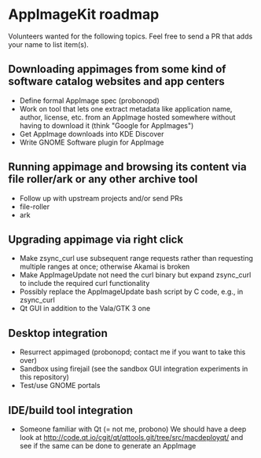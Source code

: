 # AppImageKit roadmap

Volunteers wanted for the following topics. Feel free to send a PR that adds your name to list item(s).

## Downloading appimages from some kind of software catalog websites and app centers

* Define formal AppImage spec (probonopd)
* Work on tool that lets one extract metadata like application name, author, license, etc. from an AppImage hosted somewhere without having to download it (think "Google for AppImages")
* Get AppImage downloads into KDE Discover
* Write GNOME Software plugin for AppImage

## Running  appimage and browsing its content  via file roller/ark or any other archive tool

* Follow up with upstream projects and/or send PRs
* file-roller
* ark

## Upgrading appimage via right click

* Make zsync_curl use subsequent range requests rather than requesting multiple ranges at once; otherwise Akamai is broken
* Make AppImageUpdate not need the curl binary but expand zsync_curl to include the required curl functionality
* Possibly replace the AppImageUpdate bash script by C code, e.g., in zsync_curl
* Qt GUI in addition to the Vala/GTK 3 one

## Desktop integration

* Resurrect appimaged (probonopd; contact me if you want to take this over)
* Sandbox using firejail (see the sandbox GUI integration experiments in this repository)
* Test/use GNOME portals

## IDE/build tool integration
* Someone familiar with Qt (= not me, probono) We should have a deep look at http://code.qt.io/cgit/qt/qttools.git/tree/src/macdeployqt/ and see if the same can be done to generate an AppImage
